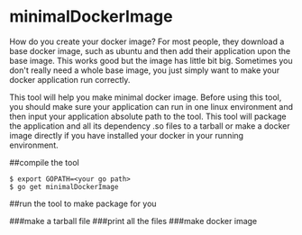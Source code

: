 # minimalDockerImage

How do you create your docker image? For most people, they download a base docker image, 
such as ubuntu and then add their application upon the base image. This works good but
the image has little bit big. Sometimes you don't really need a whole base image, you
just simply want to make your docker application run correctly.

This tool will help you make minimal docker image. Before using this tool, you should make
sure your application can run in one linux environment and then input your application absolute
path to the tool. This tool will package the application and all its dependency .so files to
a tarball or make a docker image directly if you have installed your docker in your running
environment.

##compile the tool

```shell
$ export GOPATH=<your go path>
$ go get minimalDockerImage
```

##run the tool to make package for you

###make a tarball file
###print all the files
###make docker image
